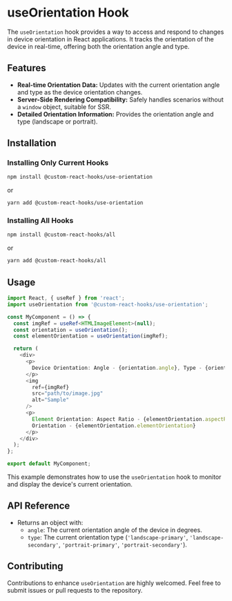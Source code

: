 # useOrientation Hook

The `useOrientation` hook provides a way to access and respond to changes in device orientation in React applications. It tracks the orientation of the device in real-time, offering both the orientation angle and type.

## Features

- **Real-time Orientation Data:** Updates with the current orientation angle and type as the device orientation changes.
- **Server-Side Rendering Compatibility:** Safely handles scenarios without a `window` object, suitable for SSR.
- **Detailed Orientation Information:** Provides the orientation angle and type (landscape or portrait).

## Installation

### Installing Only Current Hooks

```bash
npm install @custom-react-hooks/use-orientation
```

or

```bash
yarn add @custom-react-hooks/use-orientation
```

### Installing All Hooks

```sh
npm install @custom-react-hooks/all
```

or

```sh
yarn add @custom-react-hooks/all
```

## Usage

```typescript
import React, { useRef } from 'react';
import useOrientation from '@custom-react-hooks/use-orientation';

const MyComponent = () => {
  const imgRef = useRef<HTMLImageElement>(null);
  const orientation = useOrientation();
  const elementOrientation = useOrientation(imgRef);

  return (
    <div>
      <p>
        Device Orientation: Angle - {orientation.angle}, Type - {orientation.type}
      </p>
      <img
        ref={imgRef}
        src="path/to/image.jpg"
        alt="Sample"
      />
      <p>
        Element Orientation: Aspect Ratio - {elementOrientation.aspectRatio?.toFixed(2)},
        Orientation - {elementOrientation.elementOrientation}
      </p>
    </div>
  );
};

export default MyComponent;
```

This example demonstrates how to use the `useOrientation` hook to monitor and display the device's current orientation.

## API Reference

- Returns an object with:
  - `angle`: The current orientation angle of the device in degrees.
  - `type`: The current orientation type (`'landscape-primary'`, `'landscape-secondary'`, `'portrait-primary'`, `'portrait-secondary'`).

## Contributing

Contributions to enhance `useOrientation` are highly welcomed. Feel free to submit issues or pull requests to the repository.